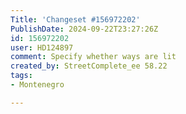 ```yaml
---
Title: 'Changeset #156972202'
PublishDate: 2024-09-22T23:27:26Z
id: 156972202
user: HD124897
comment: Specify whether ways are lit
created_by: StreetComplete_ee 58.22
tags:
- Montenegro

---
```

